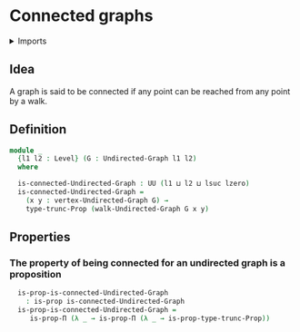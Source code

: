 # Connected graphs

<details><summary>Imports</summary>
```agda
module graph-theory.connected-undirected-graphs where
open import foundation.propositional-truncations
open import foundation.propositions
open import foundation.universe-levels
open import graph-theory.undirected-graphs
open import graph-theory.walks-undirected-graphs
```
</details>

## Idea

A graph is said to be connected if any point can be reached from any point by a walk.

## Definition

```agda
module _
  {l1 l2 : Level} (G : Undirected-Graph l1 l2)
  where

  is-connected-Undirected-Graph : UU (l1 ⊔ l2 ⊔ lsuc lzero)
  is-connected-Undirected-Graph =
    (x y : vertex-Undirected-Graph G) →
    type-trunc-Prop (walk-Undirected-Graph G x y)
```

## Properties

### The property of being connected for an undirected graph is a proposition

```agda
  is-prop-is-connected-Undirected-Graph
    : is-prop is-connected-Undirected-Graph
  is-prop-is-connected-Undirected-Graph =
     is-prop-Π (λ _ → is-prop-Π (λ _ → is-prop-type-trunc-Prop))
```

